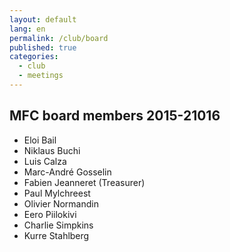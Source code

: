 ```yaml
---
layout: default
lang: en
permalink: /club/board
published: true
categories:
  - club
  - meetings
---
```


## MFC board members 2015-21016

* Eloi Bail
* ‎Niklaus Buchi
* Luis Calza
* Marc-André Gosselin
* Fabien Jeanneret (Treasurer)
* Paul Mylchreest
* Olivier Normandin
* Eero Piilokivi
* Charlie Simpkins
* Kurre Stahlberg
